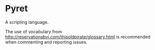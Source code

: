 Pyret
=====

A scripting language.

The use of vocabulary from
http://reservationsbvi.com/thisoldpirate/glossary.html is recommended
when commenting and reporting issues.
